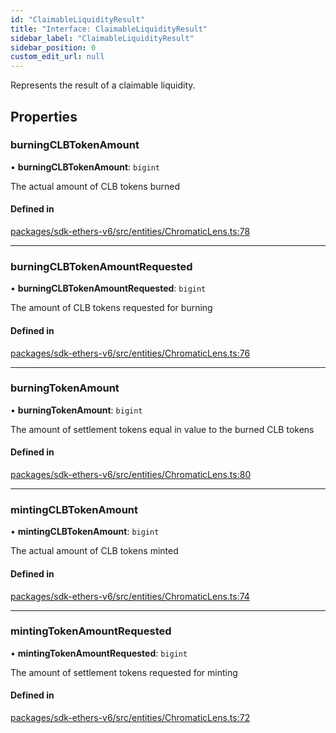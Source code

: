 ```yaml
---
id: "ClaimableLiquidityResult"
title: "Interface: ClaimableLiquidityResult"
sidebar_label: "ClaimableLiquidityResult"
sidebar_position: 0
custom_edit_url: null
---
```


Represents the result of a claimable liquidity.

## Properties

### burningCLBTokenAmount

• **burningCLBTokenAmount**: `bigint`

The actual amount of CLB tokens burned

#### Defined in

[packages/sdk-ethers-v6/src/entities/ChromaticLens.ts:78](https://github.com/chromatic-protocol/sdk/blob/b211966/packages/sdk-ethers-v6/src/entities/ChromaticLens.ts#L78)

___

### burningCLBTokenAmountRequested

• **burningCLBTokenAmountRequested**: `bigint`

The amount of CLB tokens requested for burning

#### Defined in

[packages/sdk-ethers-v6/src/entities/ChromaticLens.ts:76](https://github.com/chromatic-protocol/sdk/blob/b211966/packages/sdk-ethers-v6/src/entities/ChromaticLens.ts#L76)

___

### burningTokenAmount

• **burningTokenAmount**: `bigint`

The amount of settlement tokens equal in value to the burned CLB tokens

#### Defined in

[packages/sdk-ethers-v6/src/entities/ChromaticLens.ts:80](https://github.com/chromatic-protocol/sdk/blob/b211966/packages/sdk-ethers-v6/src/entities/ChromaticLens.ts#L80)

___

### mintingCLBTokenAmount

• **mintingCLBTokenAmount**: `bigint`

The actual amount of CLB tokens minted

#### Defined in

[packages/sdk-ethers-v6/src/entities/ChromaticLens.ts:74](https://github.com/chromatic-protocol/sdk/blob/b211966/packages/sdk-ethers-v6/src/entities/ChromaticLens.ts#L74)

___

### mintingTokenAmountRequested

• **mintingTokenAmountRequested**: `bigint`

The amount of settlement tokens requested for minting

#### Defined in

[packages/sdk-ethers-v6/src/entities/ChromaticLens.ts:72](https://github.com/chromatic-protocol/sdk/blob/b211966/packages/sdk-ethers-v6/src/entities/ChromaticLens.ts#L72)
